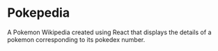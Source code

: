 # Pokepedia

A Pokemon Wikipedia created using React that displays the details of a pokemon corresponding to its pokedex number.
